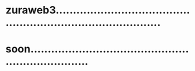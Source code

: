 # zuraweb3....................................................................................
# soon......................................................................
